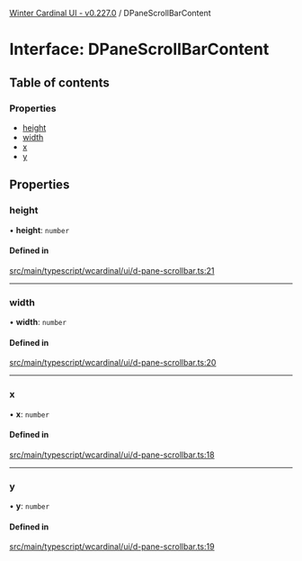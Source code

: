 [Winter Cardinal UI - v0.227.0](../index.md) / DPaneScrollBarContent

# Interface: DPaneScrollBarContent

## Table of contents

### Properties

- [height](DPaneScrollBarContent.md#height)
- [width](DPaneScrollBarContent.md#width)
- [x](DPaneScrollBarContent.md#x)
- [y](DPaneScrollBarContent.md#y)

## Properties

### height

• **height**: `number`

#### Defined in

[src/main/typescript/wcardinal/ui/d-pane-scrollbar.ts:21](https://github.com/winter-cardinal/winter-cardinal-ui/blob/v0.227.0/src/main/typescript/wcardinal/ui/d-pane-scrollbar.ts#L21)

___

### width

• **width**: `number`

#### Defined in

[src/main/typescript/wcardinal/ui/d-pane-scrollbar.ts:20](https://github.com/winter-cardinal/winter-cardinal-ui/blob/v0.227.0/src/main/typescript/wcardinal/ui/d-pane-scrollbar.ts#L20)

___

### x

• **x**: `number`

#### Defined in

[src/main/typescript/wcardinal/ui/d-pane-scrollbar.ts:18](https://github.com/winter-cardinal/winter-cardinal-ui/blob/v0.227.0/src/main/typescript/wcardinal/ui/d-pane-scrollbar.ts#L18)

___

### y

• **y**: `number`

#### Defined in

[src/main/typescript/wcardinal/ui/d-pane-scrollbar.ts:19](https://github.com/winter-cardinal/winter-cardinal-ui/blob/v0.227.0/src/main/typescript/wcardinal/ui/d-pane-scrollbar.ts#L19)
